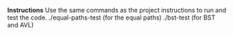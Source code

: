 **Instructions**
Use the same commands as the project instructions to run and test the code. 
./equal-paths-test (for the equal paths)
./bst-test (for BST and AVL)